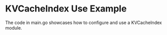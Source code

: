 # KVCacheIndex Use Example

The code in main.go showcases how to configure and use a KVCacheIndex module.